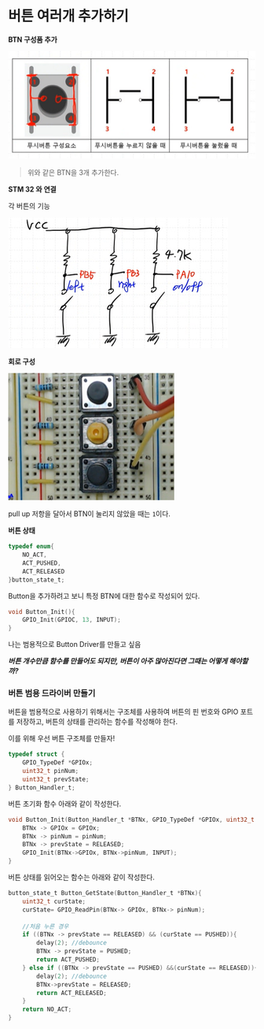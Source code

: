 # 버튼 여러개 추가하기

**BTN 구성품 추가**  

![]({70CC59A8-BD54-46B8-9D34-71C6F30E2135}.png)

> 위와 같은 BTN을 3개 추가한다.

**STM 32 와 연결**

각 버튼의 기능

![]({D83EDC10-EF06-4B5A-8FBF-9452D5295E2C}.png)  

**회로 구성**

![]({69FAA5D7-21E2-440B-8F35-E8463C2C2551}.png)

pull up 저항을 달아서 BTN이 눌리지 않았을 때는 `1`이다.


**버튼 상태**  

```c
typedef enum{
	NO_ACT,
	ACT_PUSHED,
	ACT_RELEASED
}button_state_t;
```

Button을 추가하려고 보니 특정 BTN에 대한 함수로 작성되어 있다.

```c
void Button_Init(){
	GPIO_Init(GPIOC, 13, INPUT);
}
```

나는 범용적으로 Button Driver를 만들고 싶음  

***버튼 개수만큼 함수를 만들어도 되지만, 버튼이 아주 많아진다면 그때는 어떻게 해야할까?***


### 버튼 범용 드라이버 만들기
버튼을 범용적으로 사용하기 위해서는 구조체를 사용하여 버튼의 핀 번호와 GPIO 포트를 저장하고, 버튼의 상태를 관리하는 함수를 작성해야 한다.

이를 위해 우선 버튼 구조체를 만들자!

```c
typedef struct {
	GPIO_TypeDef *GPIOx;
	uint32_t pinNum;
	uint32_t prevState;
} Button_Handler_t;
```

버튼 초기화 함수 아래와 같이 작성한다.

```c
void Button_Init(Button_Handler_t *BTNx, GPIO_TypeDef *GPIOx, uint32_t pinNum){
	BTNx -> GPIOx = GPIOx;
	BTNx -> pinNum = pinNum;
	BTNx -> prevState = RELEASED;
	GPIO_Init(BTNx->GPIOx, BTNx->pinNum, INPUT);
}
```

버튼 상태를 읽어오는 함수는 아래와 같이 작성한다.
```c
button_state_t Button_GetState(Button_Handler_t *BTNx){
	uint32_t curState;
	curState= GPIO_ReadPin(BTNx-> GPIOx, BTNx-> pinNum);

	//처음 누른 경우
	if ((BTNx -> prevState == RELEASED) && (curState == PUSHED)){
		delay(2); //debounce
		BTNx -> prevState = PUSHED;
		return ACT_PUSHED;
	} else if ((BTNx -> prevState == PUSHED) &&(curState == RELEASED)){
		delay(2); //debounce
		BTNx->prevState = RELEASED;
		return ACT_RELEASED;
	}
	return NO_ACT;
}
```